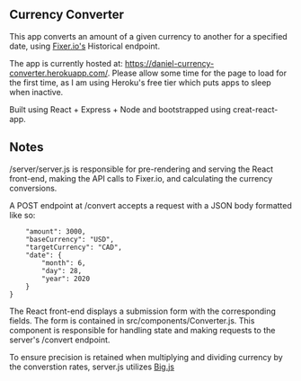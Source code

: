 ## Currency Converter

This app converts an amount of a given currency to another for a specified date, using [Fixer.io's](https://fixer.io/) Historical endpoint. 

The app is currently hosted at: https://daniel-currency-converter.herokuapp.com/. Please allow some time for the page to load for the first time, as I am using Heroku's free tier which puts apps to sleep when inactive.

Built using React + Express + Node and bootstrapped using creat-react-app.

## Notes

/server/server.js is responsible for pre-rendering and serving the React front-end, making the API calls to Fixer.io, and calculating the currency conversions.

A POST endpoint at /convert accepts a request with a JSON body formatted like so:

```{
    "amount": 3000,
    "baseCurrency": "USD",
    "targetCurrency": "CAD",
    "date": {
        "month": 6,
        "day": 28,
        "year": 2020
    }
}
```

The React front-end displays a submission form with the corresponding fields. The form is contained in src/components/Converter.js. This component is responsible for handling state and making requests to the server's /convert endpoint.

To ensure precision is retained when multiplying and dividing currency by the converstion rates, server.js utilizes [Big.js](http://mikemcl.github.io/big.js/) 

